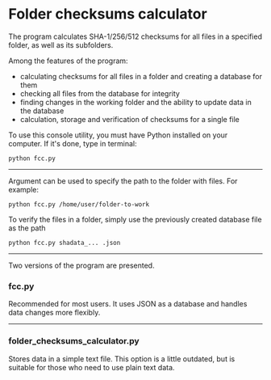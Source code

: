 # Folder checksums calculator
The program calculates SHA-1/256/512 checksums for all files in a specified folder, as well as its subfolders.

Among the features of the program:
* calculating checksums for all files in a folder and creating a database for them
* checking all files from the database for integrity
* finding changes in the working folder and the ability to update data in the database
* calculation, storage and verification of checksums for a single file

To use this console utility, you must have Python installed on your computer. If it's done, type in terminal:

    python fcc.py
---
Argument can be used to specify the path to the folder with files. For example:

    python fcc.py /home/user/folder-to-work

To verify the files in a folder, simply use the previously created database file as the path

    python fcc.py shadata_... .json

---
Two versions of the program are presented.

### fcc.py
Recommended for most users. It uses JSON as a database and handles data changes more flexibly.

---
### folder_checksums_calculator.py
Stores data in a simple text file. This option is a little outdated, but is suitable for those who need to use plain text data.
